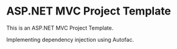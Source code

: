 # ASP.NET MVC Project Template

This is an ASP.NET MVC Project Template.

Implementing dependency injection using Autofac.

